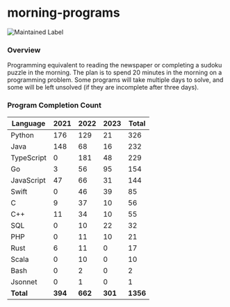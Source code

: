 # morning-programs

![Maintained Label](https://img.shields.io/badge/Maintained-Partially-yellow?style=for-the-badge)

### Overview

Programming equivalent to reading the newspaper or completing a sudoku puzzle in the morning.  The plan is to spend 20 
minutes in the morning on a programming problem.  Some programs will take multiple days to solve, and some will be left 
unsolved (if they are incomplete after three days).

### Program Completion Count

| Language   | 2021    | 2022    | 2023    | Total    |
|------------|---------|---------|---------|----------|
| Python     | 176     | 129     | 21      | 326      |
| Java       | 148     | 68      | 16      | 232      |
| TypeScript | 0       | 181     | 48      | 229      |
| Go         | 3       | 56      | 95      | 154      |
| JavaScript | 47      | 66      | 31      | 144      |
| Swift      | 0       | 46      | 39      | 85       |
| C          | 9       | 37      | 10      | 56       |
| C++        | 11      | 34      | 10      | 55       |
| SQL        | 0       | 10      | 22      | 32       |
| PHP        | 0       | 11      | 10      | 21       |
| Rust       | 6       | 11      | 0       | 17       |
| Scala      | 0       | 10      | 0       | 10       |
| Bash       | 0       | 2       | 0       | 2        |
| Jsonnet    | 0       | 1       | 0       | 1        |
| **Total**  | **394** | **662** | **301** | **1356** |
